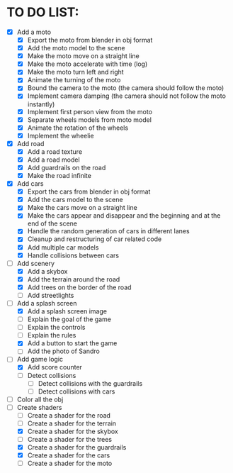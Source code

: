 # TO DO LIST:
- [x] Add a moto
  - [x] Export the moto from blender in obj format
  - [x] Add the moto model to the scene
  - [x] Make the moto move on a straight line
  - [x] Make the moto accelerate with time (log)
  - [x] Make the moto turn left and right
  - [x] Animate the turning of the moto
  - [x] Bound the camera to the moto (the camera should follow the moto)
  - [x] Implement camera damping (the camera should not follow the moto instantly)
  - [x] Implement first person view from the moto
  - [x] Separate wheels models from moto model
  - [x] Animate the rotation of the wheels
  - [x] Implement the wheelie
- [x] Add road
  - [x] Add a road texture
  - [x] Add a road model
  - [x] Add guardrails on the road
  - [x] Make the road infinite
- [x] Add cars
  - [x] Export the cars from blender in obj format
  - [x] Add the cars model to the scene
  - [x] Make the cars move on a straight line
  - [x] Make the cars appear and disappear and the beginning and at the end of the scene
  - [x] Handle the random generation of cars in different lanes
  - [x] Cleanup and restructuring of car related code
  - [x] Add multiple car models
  - [x] Handle collisions between cars
- [ ] Add scenery
  - [x] Add a skybox
  - [x] Add the terrain around the road
  - [x] Add trees on the border of the road
  - [ ] Add streetlights
- [ ] Add a splash screen
  - [x] Add a splash screen image
  - [ ] Explain the goal of the game
  - [ ] Explain the controls
  - [ ] Explain the rules
  - [x] Add a button to start the game
  - [ ] Add the photo of Sandro
- [ ] Add game logic
  - [x] Add score counter
  - [ ] Detect collisions
    - [ ] Detect collisions with the guardrails
    - [ ] Detect collisions with cars
- [ ] Color all the obj
- [ ] Create shaders
  - [ ] Create a shader for the road
  - [ ] Create a shader for the terrain
  - [x] Create a shader for the skybox
  - [ ] Create a shader for the trees
  - [x] Create a shader for the guardrails
  - [x] Create a shader for the cars
  - [ ] Create a shader for the moto
